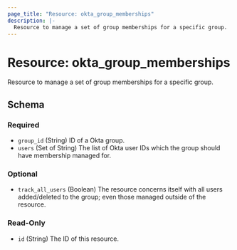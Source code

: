 ```yaml
---
page_title: "Resource: okta_group_memberships"
description: |-
  Resource to manage a set of group memberships for a specific group.
---
```


# Resource: okta_group_memberships

Resource to manage a set of group memberships for a specific group.

<!-- schema generated by tfplugindocs -->

## Schema

### Required

- `group_id` (String) ID of a Okta group.
- `users` (Set of String) The list of Okta user IDs which the group should have membership managed for.

### Optional

- `track_all_users` (Boolean) The resource concerns itself with all users added/deleted to the group; even those managed outside of the resource.

### Read-Only

- `id` (String) The ID of this resource.
